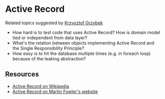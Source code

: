# Active Record

Related topics suggested by [Krzysztof Grzybek](https://github.com/krzysztof-grzybek)

- How hard is to test code that uses Active Record? How is domain model tied or independent from data layer?
- What's the relation between objects implementing Active Record and the Single Responsibility Principle?
- How easy is to hit the database multiple times (e.g. in foreach loop) because of the leaking abstraction?


## Resources

- [Active Record on Wikipedia](https://en.wikipedia.org/wiki/Active_record_pattern)
- [Active Record on Martin Fowler's website](https://martinfowler.com/eaaCatalog/activeRecord.html)